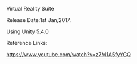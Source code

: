 Virtual Reality Suite


Release Date:1st Jan,2017.


Using Unity 5.4.0


Reference Links:


https://www.youtube.com/watch?v=z7M1A5fyYGQ
